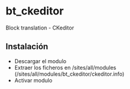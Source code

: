 # bt_ckeditor
Block translation - CKeditor

## Instalación
- Descargar el modulo
- Extraer los ficheros en <raiz>/sites/all/modules
   (<raiz>/sites/all/modules/bt_ckeditor/ckeditor.info)
- Activar modulo